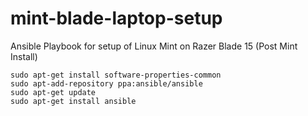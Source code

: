 # mint-blade-laptop-setup
Ansible Playbook for setup of Linux Mint on Razer Blade 15 (Post Mint Install)

```
sudo apt-get install software-properties-common
sudo apt-add-repository ppa:ansible/ansible
sudo apt-get update
sudo apt-get install ansible
```
